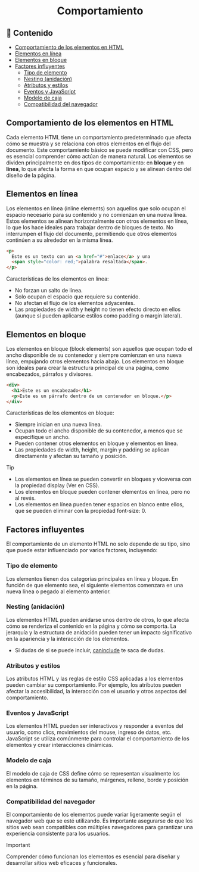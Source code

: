 <h1 align='center'>Comportamiento</h1>

<h2>📑 Contenido</h2>

- [Comportamiento de los elementos en HTML](#comportamiento-de-los-elementos-en-html)
- [Elementos en línea](#elementos-en-línea)
- [Elementos en bloque](#elementos-en-bloque)
- [Factores influyentes](#factores-influyentes)
  - [Tipo de elemento](#tipo-de-elemento)
  - [Nesting (anidación)](#nesting-anidación)
  - [Atributos y estilos](#atributos-y-estilos)
  - [Eventos y JavaScript](#eventos-y-javascript)
  - [Modelo de caja](#modelo-de-caja)
  - [Compatibilidad del navegador](#compatibilidad-del-navegador)

## Comportamiento de los elementos en HTML

Cada elemento HTML tiene un comportamiento predeterminado que afecta cómo se muestra y se relaciona con otros elementos en el flujo del documento. Este comportamiento básico se puede modificar con CSS, pero es esencial comprender cómo actúan de manera natural. Los elementos se dividen principalmente en dos tipos de comportamiento: en **bloque** y en **línea**, lo que afecta la forma en que ocupan espacio y se alinean dentro del diseño de la página.

## Elementos en línea

Los elementos en línea (inline elements) son aquellos que solo ocupan el espacio necesario para su contenido y no comienzan en una nueva línea. Estos elementos se alinean horizontalmente con otros elementos en línea, lo que los hace ideales para trabajar dentro de bloques de texto. No interrumpen el flujo del documento, permitiendo que otros elementos continúen a su alrededor en la misma línea.

```html
<p>
  Este es un texto con un <a href="#">enlace</a> y una
  <span style="color: red;">palabra resaltada</span>.
</p>
```

Características de los elementos en línea:

- No forzan un salto de línea.
- Solo ocupan el espacio que requiere su contenido.
- No afectan el flujo de los elementos adyacentes.
- Las propiedades de width y height no tienen efecto directo en ellos (aunque sí pueden aplicarse estilos como padding o margin lateral).

## Elementos en bloque

Los elementos en bloque (block elements) son aquellos que ocupan todo el ancho disponible de su contenedor y siempre comienzan en una nueva línea, empujando otros elementos hacia abajo. Los elementos en bloque son ideales para crear la estructura principal de una página, como encabezados, párrafos y divisores.

```html
<div>
  <h1>Este es un encabezado</h1>
  <p>Este es un párrafo dentro de un contenedor en bloque.</p>
</div>
```

Características de los elementos en bloque:

- Siempre inician en una nueva línea.
- Ocupan todo el ancho disponible de su contenedor, a menos que se especifique un ancho.
- Pueden contener otros elementos en bloque y elementos en línea.
- Las propiedades de width, height, margin y padding se aplican directamente y afectan su tamaño y posición.

> [!TIP]
>
> - Los elementos en línea se pueden convertir en bloques y viceversa con la propiedad display (Ver en CSS).
> - Los elementos en bloque pueden contener elementos en línea, pero no al revés.
> - Los elementos en línea pueden tener espacios en blanco entre ellos, que se pueden eliminar con la propiedad font-size: 0.

## Factores influyentes

El comportamiento de un elemento HTML no solo depende de su tipo, sino que puede estar influenciado por varios factores, incluyendo:

### Tipo de elemento

Los elementos tienen dos categorías principales en línea y bloque. En función de que elemento sea, el siguiente elementos comenzara en una nueva línea o pegado al elemento anterior.

### Nesting (anidación)

Los elementos HTML pueden anidarse unos dentro de otros, lo que afecta cómo se renderiza el contenido en la página y cómo se comporta. La jerarquía y la estructura de anidación pueden tener un impacto significativo en la apariencia y la interacción de los elementos.

- Si dudas de si se puede incluir, [caninclude](https://caninclude.glitch.me/) te saca de dudas.

### Atributos y estilos

Los atributos HTML y las reglas de estilo CSS aplicadas a los elementos pueden cambiar su comportamiento. Por ejemplo, los atributos pueden afectar la accesibilidad, la interacción con el usuario y otros aspectos del comportamiento.

### Eventos y JavaScript

Los elementos HTML pueden ser interactivos y responder a eventos del usuario, como clics, movimientos del mouse, ingreso de datos, etc. JavaScript se utiliza comúnmente para controlar el comportamiento de los elementos y crear interacciones dinámicas.

### Modelo de caja

El modelo de caja de CSS define cómo se representan visualmente los elementos en términos de su tamaño, márgenes, relleno, borde y posición en la página.

### Compatibilidad del navegador

El comportamiento de los elementos puede variar ligeramente según el navegador web que se esté utilizando. Es importante asegurarse de que los sitios web sean compatibles con múltiples navegadores para garantizar una experiencia consistente para los usuarios.

> [!IMPORTANT]
>
> Comprender cómo funcionan los elementos es esencial para diseñar y desarrollar sitios web eficaces y funcionales.
